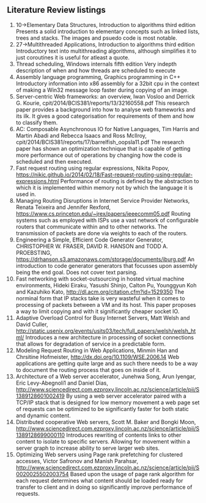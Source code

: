 ## Literature Review listings

1. 10->Elementary Data Structures, Introduction to algorithms third edition
    Presents a solid introduction to elementary concepts such as linked lists, trees and stacks. The images and psuedo code is most notable.
2. 27->Multithreaded Applications, Introduction to algorithms third edition
    Introductory text into multithreading algorithms, although simplifies it to just coroutines it is useful for atleast a quote.
3. Thread scheduling, Windows internals fifth edition
    Very indepth description of when and how threads are scheduled to execute
4. Assembly language programming, Graphics programming in C++
    Introductory information into x86 assembly for a 32bit cpu in the context of making a Win32 message loop faster during copying of an image.
5. Server-centric Web frameworks: an overview, Iwan Vosloo and Derrick G. Kourie, cpit/2014/BCIS381/reports/13/32160558.pdf
    This research paper provides a background into how to analyse web frameworks and its ilk. It gives a good categorisation for requirements of them and how to classify them.
6. AC: Composable Asynchronous IO for Native Languages, Tim Harris and Martin Abadi and Rebecca Isaacs and Ross McIlroy, cpit/2014/BCIS381/reports/17/barrelfish_oopsla11.pdf
    The research paper has shown an optimization technique that is capable of getting more performance out of operations by changing how the code is scheduled and then executed.
7. Fast request routing using regular expressions, Nikita Popov, https://nikic.github.io/2014/02/18/Fast-request-routing-using-regular-expressions.html
    Performance of routing is defined by the abstraction to which it is implemented within memory not by 
which the language it is used in.
8. Managing Routing Disruptions in Internet Service Provider Networks, Renata Teixeira and Jennifer Rexford, https://www.cs.princeton.edu/~jrex/papers/ieeecomm05.pdf
    Routing systems such as employed with ISPs use a vast network of configurable routers that communicate 
within and to other networks. The transmission of packets are done via weights to each of the routers.
9. Engineering a Simple, Efficient Code Generator Generator, CHRISTOPHER W. FRASER, DAVID R. HANSON and TODD 
A. PROEBSTING, https://drhanson.s3.amazonaws.com/storage/documents/iburg.pdf
    An introduction to code generator generators that focusses upon assembly being the end goal. Does not cover text parsing.
10. Fast networking with socket-outsourcing in hosted virtual machine environments,	Hideki Eiraku, Yasushi Shinjo, Calton Pu, Younggyun Koh and Kazuhiko Kato,  http://dl.acm.org/citation.cfm?id=1529350
    The norminal form that IP stacks take is very wasteful when it comes to processing of packets between a VM and its host. This paper proposes a way to limit copying and with it significantly cheaper socket IO.
11. Adaptive Overload Control for Busy Internet Servers, Matt Welsh and David Culler, http://static.usenix.org/events/usits03/tech/full_papers/welsh/welsh_html/
    Introduces a new architecture in processing of socket connections that allows for degradation of service in a predictable form.
12. Modeling Request Routing in Web Applications, Minmin Han and Chrsitine Hofmeister, 
http://dx.doi.org/10.1109/WSE.2006.14
    Web applications are getting quite large and as such there needs to be a way to document the routing 
process that goes on inside of it.
13. Architecture of a Web server accelerator, Junehwa Song, Arun Iyengar, Eric Levy-Abegnoli1 and Daniel 
Dias, http://www.sciencedirect.com.ezproxy.lincoln.ac.nz/science/article/pii/S1389128601002419
    By using a web server accelerator paired with a TCP/IP stack that is designed for low memory movement a 
web page set of requests can be optimized to be significantly faster for both static and dynamic content.
14. Distributed 
cooperative Web 
servers, Scott M. 
Baker and Bongki 
Moon, http://www.sciencedirect.com.ezproxy.lincoln.ac.nz/science/article/pii/S1389128699000110
    Introduces rewriting of contents links to other content to isolate to specific servers. Allowing for 
movement within a server graph to increase ability to serve larger web sites.
15. Optimizing Web servers using Page rank prefetching for clustered accesses, Victor Safronov and Manish Parahsar, http://www.sciencedirect.com.ezproxy.lincoln.ac.nz/science/article/pii/S0020025502003754
    Based upon the usage of page rank algorithm for each request determines what content should be loaded 
ready for transfer to client and in doing so significantly improve performance of requests.
